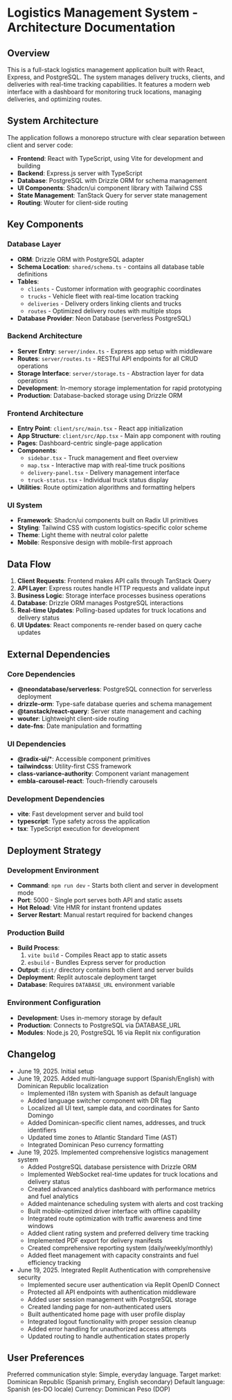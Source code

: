 # Logistics Management System - Architecture Documentation

## Overview

This is a full-stack logistics management application built with React, Express, and PostgreSQL. The system manages delivery trucks, clients, and deliveries with real-time tracking capabilities. It features a modern web interface with a dashboard for monitoring truck locations, managing deliveries, and optimizing routes.

## System Architecture

The application follows a monorepo structure with clear separation between client and server code:

- **Frontend**: React with TypeScript, using Vite for development and building
- **Backend**: Express.js server with TypeScript
- **Database**: PostgreSQL with Drizzle ORM for schema management
- **UI Components**: Shadcn/ui component library with Tailwind CSS
- **State Management**: TanStack Query for server state management
- **Routing**: Wouter for client-side routing

## Key Components

### Database Layer
- **ORM**: Drizzle ORM with PostgreSQL adapter
- **Schema Location**: `shared/schema.ts` - contains all database table definitions
- **Tables**: 
  - `clients` - Customer information with geographic coordinates
  - `trucks` - Vehicle fleet with real-time location tracking
  - `deliveries` - Delivery orders linking clients and trucks
  - `routes` - Optimized delivery routes with multiple stops
- **Database Provider**: Neon Database (serverless PostgreSQL)

### Backend Architecture
- **Server Entry**: `server/index.ts` - Express app setup with middleware
- **Routes**: `server/routes.ts` - RESTful API endpoints for all CRUD operations
- **Storage Interface**: `server/storage.ts` - Abstraction layer for data operations
- **Development**: In-memory storage implementation for rapid prototyping
- **Production**: Database-backed storage using Drizzle ORM

### Frontend Architecture
- **Entry Point**: `client/src/main.tsx` - React app initialization
- **App Structure**: `client/src/App.tsx` - Main app component with routing
- **Pages**: Dashboard-centric single-page application
- **Components**: 
  - `sidebar.tsx` - Truck management and fleet overview
  - `map.tsx` - Interactive map with real-time truck positions
  - `delivery-panel.tsx` - Delivery management interface
  - `truck-status.tsx` - Individual truck status display
- **Utilities**: Route optimization algorithms and formatting helpers

### UI System
- **Framework**: Shadcn/ui components built on Radix UI primitives
- **Styling**: Tailwind CSS with custom logistics-specific color scheme
- **Theme**: Light theme with neutral color palette
- **Mobile**: Responsive design with mobile-first approach

## Data Flow

1. **Client Requests**: Frontend makes API calls through TanStack Query
2. **API Layer**: Express routes handle HTTP requests and validate input
3. **Business Logic**: Storage interface processes business operations
4. **Database**: Drizzle ORM manages PostgreSQL interactions
5. **Real-time Updates**: Polling-based updates for truck locations and delivery status
6. **UI Updates**: React components re-render based on query cache updates

## External Dependencies

### Core Dependencies
- **@neondatabase/serverless**: PostgreSQL connection for serverless deployment
- **drizzle-orm**: Type-safe database queries and schema management
- **@tanstack/react-query**: Server state management and caching
- **wouter**: Lightweight client-side routing
- **date-fns**: Date manipulation and formatting

### UI Dependencies
- **@radix-ui/***: Accessible component primitives
- **tailwindcss**: Utility-first CSS framework
- **class-variance-authority**: Component variant management
- **embla-carousel-react**: Touch-friendly carousels

### Development Dependencies
- **vite**: Fast development server and build tool
- **typescript**: Type safety across the application
- **tsx**: TypeScript execution for development

## Deployment Strategy

### Development Environment
- **Command**: `npm run dev` - Starts both client and server in development mode
- **Port**: 5000 - Single port serves both API and static assets
- **Hot Reload**: Vite HMR for instant frontend updates
- **Server Restart**: Manual restart required for backend changes

### Production Build
- **Build Process**: 
  1. `vite build` - Compiles React app to static assets
  2. `esbuild` - Bundles Express server for production
- **Output**: `dist/` directory contains both client and server builds
- **Deployment**: Replit autoscale deployment target
- **Database**: Requires `DATABASE_URL` environment variable

### Environment Configuration
- **Development**: Uses in-memory storage by default
- **Production**: Connects to PostgreSQL via DATABASE_URL
- **Modules**: Node.js 20, PostgreSQL 16 via Replit nix configuration

## Changelog
- June 19, 2025. Initial setup
- June 19, 2025. Added multi-language support (Spanish/English) with Dominican Republic localization
  - Implemented i18n system with Spanish as default language
  - Added language switcher component with DR flag
  - Localized all UI text, sample data, and coordinates for Santo Domingo
  - Added Dominican-specific client names, addresses, and truck identifiers
  - Updated time zones to Atlantic Standard Time (AST)
  - Integrated Dominican Peso currency formatting
- June 19, 2025. Implemented comprehensive logistics management system
  - Added PostgreSQL database persistence with Drizzle ORM
  - Implemented WebSocket real-time updates for truck locations and delivery status
  - Created advanced analytics dashboard with performance metrics and fuel analytics
  - Added maintenance scheduling system with alerts and cost tracking
  - Built mobile-optimized driver interface with offline capability
  - Integrated route optimization with traffic awareness and time windows
  - Added client rating system and preferred delivery time tracking
  - Implemented PDF export for delivery manifests
  - Created comprehensive reporting system (daily/weekly/monthly)
  - Added fleet management with capacity constraints and fuel efficiency tracking
- June 19, 2025. Integrated Replit Authentication with comprehensive security
  - Implemented secure user authentication via Replit OpenID Connect
  - Protected all API endpoints with authentication middleware
  - Added user session management with PostgreSQL storage
  - Created landing page for non-authenticated users
  - Built authenticated home page with user profile display
  - Integrated logout functionality with proper session cleanup
  - Added error handling for unauthorized access attempts
  - Updated routing to handle authentication states properly

## User Preferences

Preferred communication style: Simple, everyday language.
Target market: Dominican Republic (Spanish primary, English secondary)
Default language: Spanish (es-DO locale)
Currency: Dominican Peso (DOP)